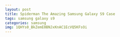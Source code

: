 ```yaml
---
layout: post
title: Spiderman The Amazing Samsung Galaxy S9 Case
tags: samsung galaxy s9
categories: samsung
img: 1QHYs0_BkZemE0BNJxKnAC1EcVQ5KFsOi
---
```

